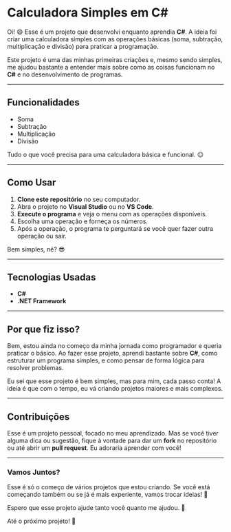 # Calculadora Simples em C#

Oi! 😄 Esse é um projeto que desenvolvi enquanto aprendia **C#**. A ideia foi criar uma calculadora simples com as operações básicas (soma, subtração, multiplicação e divisão) para praticar a programação.

Este projeto é uma das minhas primeiras criações e, mesmo sendo simples, me ajudou bastante a entender mais sobre como as coisas funcionam no **C#** e no desenvolvimento de programas.

---

## Funcionalidades

- Soma
- Subtração
- Multiplicação
- Divisão

Tudo o que você precisa para uma calculadora básica e funcional. 😉

---

## Como Usar

1. **Clone este repositório** no seu computador.
2. Abra o projeto no **Visual Studio** ou no **VS Code**.
3. **Execute o programa** e veja o menu com as operações disponíveis.
4. Escolha uma operação e forneça os números.
5. Após a operação, o programa te perguntará se você quer fazer outra operação ou sair.

Bem simples, né? 😎

---

## Tecnologias Usadas

- **C#**
- **.NET Framework**

---

## Por que fiz isso?

Bem, estou ainda no começo da minha jornada como programador e queria praticar o básico. Ao fazer esse projeto, aprendi bastante sobre **C#**, como estruturar um programa simples, e como pensar de forma lógica para resolver problemas.

Eu sei que esse projeto é bem simples, mas para mim, cada passo conta! A ideia é que com o tempo, eu vá criando projetos maiores e mais complexos.

---

## Contribuições

Esse é um projeto pessoal, focado no meu aprendizado. Mas se você tiver alguma dica ou sugestão, fique à vontade para dar um **fork** no repositório ou até abrir um **pull request**. Eu adoraria aprender com você!

---

### Vamos Juntos?

Esse é só o começo de vários projetos que estou criando. Se você está começando também ou se já é mais experiente, vamos trocar ideias! 🤝

Espero que esse projeto ajude tanto você quanto me ajudou. 🚀

Até o próximo projeto! 🙌
